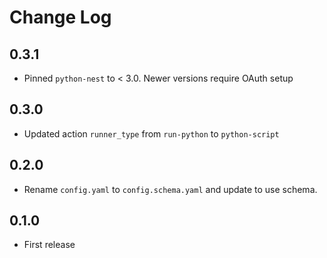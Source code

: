 # Change Log

## 0.3.1

- Pinned `python-nest` to < 3.0. Newer versions require OAuth setup

## 0.3.0

- Updated action `runner_type` from `run-python` to `python-script`

## 0.2.0

- Rename `config.yaml` to `config.schema.yaml` and update to use schema.

## 0.1.0

- First release 
